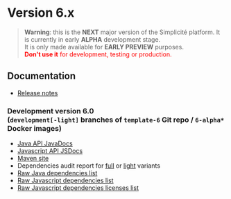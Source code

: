 Version 6.x
===========

> **Warning**: this is the **NEXT** major version of the Simplicité platform.
> It is currently in early **ALPHA** development stage.
> <br/>It is only made available for **EARLY PREVIEW** purposes.
> <br/><span style="color: red;">**Don't use it** for development, testing or production.</span>

Documentation
-------------

- [Release notes](./releasenote/)

### **Development** version 6.0 <br/>(`development[-light]` branches of `template-6` Git repo / `6-alpha*` Docker images)

- <a href="https://platform.simplicite.io/6.0/javadoc/" target="_blank">Java API JavaDocs</a>
- <a href="https://platform.simplicite.io/6.0/jsdoc/" target="_blank">Javascript API JSDocs</a>
- <a href="https://platform.simplicite.io/6.0/site/" target="_blank">Maven site</a>
- Dependencies audit report for <a href="https://platform.simplicite.io/6.0/dependency-check-report.html" target="_blank">full</a>
  or <a href="https://platform.simplicite.io/6.0/dependency-check-report-light.html" target="_blank">light</a> variants
- <a href="https://platform.simplicite.io/6.0/java-dependencies.html" target="_blank">Raw Java dependencies list</a>
- <a href="https://platform.simplicite.io/6.0/js-dependencies.html" target="_blank">Raw Javascript dependencies list</a>
- <a href="https://platform.simplicite.io/6.0/js-licenses.html" target="_blank">Raw Javascript dependencies licenses list</a>
